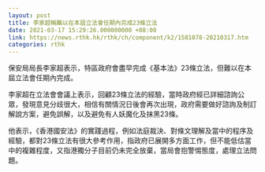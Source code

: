 ```yaml
---
layout: post
title: 李家超稱難以在本屆立法會任期內完成23條立法
date: 2021-03-17 15:29:26.000000000 +08:00
link: https://news.rthk.hk/rthk/ch/component/k2/1581078-20210317.htm
categories: rthk
---
```


保安局局長李家超表示，特區政府會盡早完成《基本法》23條立法，但難以在本屆立法會任期內完成。

李家超在立法會會議上表示，回顧23條立法的經驗，當時政府經已詳細諮詢公眾，發現意見分歧很大，相信有關情況日後會再次出現，政府需要做好諮詢及制訂解說方案，避免誤解，以及避免有人妖魔化及抹黑23條。

他表示，《香港國安法》的實踐過程，例如法庭裁決、對條文理解及當中的程序及經驗，都對23條立法有很大參考作用，指政府已展開多方面工作，但不能低估當中的複雜程度，又指港獨分子目前仍未完全放棄，當局會抱警惕態度，處理立法問題。

